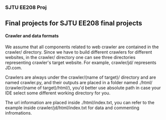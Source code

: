 ### SJTU EE208 Proj
**Final projects for SJTU EE208 final projects**
---
#### Crawler and data formats
We assume that all components related to web crawler are contained in the crawler/ directory.
Since we have to build different crawlers for different websites, in the crawler/ directory
one can see three directories representing crawler's target website. For example, crawler/jd/
represents JD.com.

Crawlers are always under the crawler/(name of target)/ directory and are named crawler.py,
and their outputs are placed in a folder named ./html/ (crawler/(name of target)/html/), you'd
better use absolute path in case your IDE select some different working directory for you.

The url information are placed inside ./html/index.txt, you can refer to the example inside
crawler/jd/html/index.txt for data and commenting infromations.

